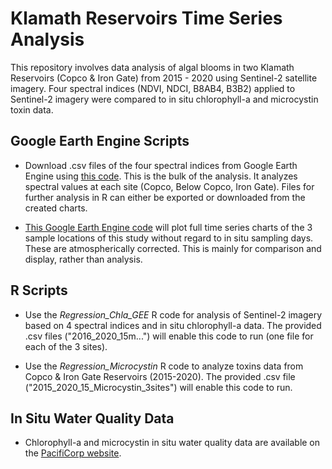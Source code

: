 # Klamath Reservoirs Time Series Analysis 
This repository involves data analysis of algal blooms in two Klamath Reservoirs (Copco & Iron Gate) from 2015 - 2020 using Sentinel-2 satellite imagery. 
Four spectral indices (NDVI, NDCI, B8AB4, B3B2) applied to Sentinel-2 imagery were compared to in situ chlorophyll-a and microcystin toxin data. 

## Google Earth Engine Scripts
* Download .csv files of the four spectral indices from Google Earth Engine using [this code](https://code.earthengine.google.com/2a174867fc402f1647e2e9e228d2644e). This is the bulk of the analysis. It analyzes spectral values at each site (Copco, Below Copco, Iron Gate). Files for further analysis in R can either be exported or downloaded from the created charts.

* [This Google Earth Engine code](https://code.earthengine.google.com/641db50ef7baf4ac53c6eadb39487cb6) will plot full time series charts of the 3 sample locations of this study without regard to in situ sampling days. These are atmospherically corrected. This is mainly for comparison and display, rather than analysis. 

## R Scripts
* Use the *Regression_Chla_GEE* R code for analysis of Sentinel-2 imagery based on 4 spectral indices and in situ chlorophyll-a data. The provided .csv files ("2016_2020_15m...") will enable this code to run (one file for each of the 3 sites).

* Use the *Regression_Microcystin* R code to analyze toxins data from Copco & Iron Gate Reservoirs (2015-2020). The provided .csv file ("2015_2020_15_Microcystin_3sites") will enable this code to run. 

## In Situ Water Quality Data
* Chlorophyll-a and microcystin in situ water quality data are available on the [PacifiCorp website](https://www.pacificorp.com/energy/hydro/klamath-river/water-quality.html). 

